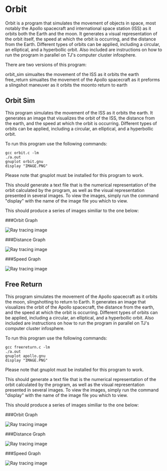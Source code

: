 # Orbit

Orbit is a program that simulates the movement of objects in space, most notably the Apollo spacecraft and international space station (ISS) as it orbits both the Earth and the moon.  It generates a visual representation of the orbit itself, the speed at which the orbit is occurring, and the distance from the Earth.  Different types of orbits can be applied, including a circular, an elliptical, and a hyperbollic orbit.  Also included are instructions on how to run the program in parallel on TJ's computer cluster infosphere.

There are two versions of this program:  

orbit_sim simualtes the movement of the ISS as it orbits the earth
free_return simualtes the movement of the Apollo spacecraft as it preforms a slingshot maneuver as it orbits the moonto return to earth

## Orbit Sim

This program simulates the movement of the ISS as it orbits the earth.  It generates an image that visualizes the orbit of the ISS, the distance from the earth, and the speed at which the orbit is occurring.  Different types of orbits can be applied, including a circular, an elliptical, and a hyperbollic orbit.

  To run this program use the following commands:

    gcc orbit.c -lm
    ./a.out
    gnuplot orbit.gnu
    display "IMAGE.PNG"

Please note that gnuplot must be installed for this program to work.

This should generate a text file that is the numerical representation of the orbit calculated by the program, as well as the visual representation presented in several images.  To view the images, simply run the command "display" with the name of the image file you which to view.
  
  This should produce a series of images similiar to the one below:

###Orbit Graph

![Ray tracing image](https://raw.githubusercontent.com/z-ng/Parallel_Computing/main/orbit/orbit_sim/orbit.png)

###Distance Graph

![Ray tracing image](https://raw.githubusercontent.com/z-ng/Parallel_Computing/main/orbit/orbit_sim/distance.png)

###Speed Graph

![Ray tracing image](https://raw.githubusercontent.com/z-ng/Parallel_Computing/main/orbit/orbit_sim/speed.png)

## Free Return

This program simulates the movement of the Apollo spacecraft as it orbits the moon, slingshotting to return to Earth.  It generates an image that visualizes the orbit of the Apollo spacecraft, the distance from the earth, and the speed at which the orbit is occurring.  Different types of orbits can be applied, including a circular, an elliptical, and a hyperbollic orbit.  Also included are instructions on how to run the program in parallel on TJ's computer cluster infosphere.

  To run this program use the following commands:

    gcc freereturn.c -lm
    ./a.out
    gnuplot apollo.gnu
    display "IMAGE.PNG"

Please note that gnuplot must be installed for this program to work.

This should generate a text file that is the numerical representation of the orbit calculated by the program, as well as the visual representation presented in several images.  To view the images, simply run the command "display" with the name of the image file you which to view.
  
  This should produce a series of images similiar to the one below:

###Orbit Graph

![Ray tracing image](https://raw.githubusercontent.com/z-ng/Parallel_Computing/main/orbit/free_return/orbit.png)

###Distance Graph

![Ray tracing image](https://raw.githubusercontent.com/z-ng/Parallel_Computing/main/orbit/free_return/distance.png)

###Speed Graph

![Ray tracing image](https://raw.githubusercontent.com/z-ng/Parallel_Computing/main/orbit/free_return/speed.png)

